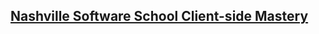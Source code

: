 ## [Nashville Software School Client-side Mastery](https://github.com/nashville-software-school/client-side-mastery)

